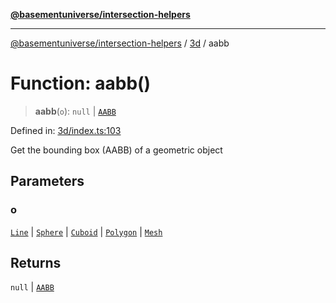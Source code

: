 [**@basementuniverse/intersection-helpers**](../../README.md)

***

[@basementuniverse/intersection-helpers](../../README.md) / [3d](../README.md) / aabb

# Function: aabb()

> **aabb**(`o`): `null` \| [`AABB`](../types/type-aliases/AABB.md)

Defined in: [3d/index.ts:103](https://github.com/basementuniverse/intersection-helpers/blob/ce8bdda9fbd616d6a406e87a4824e91fffc01d0e/src/3d/index.ts#L103)

Get the bounding box (AABB) of a geometric object

## Parameters

### o

[`Line`](../types/type-aliases/Line.md) | [`Sphere`](../types/type-aliases/Sphere.md) | [`Cuboid`](../types/type-aliases/Cuboid.md) | [`Polygon`](../types/type-aliases/Polygon.md) | [`Mesh`](../types/type-aliases/Mesh.md)

## Returns

`null` \| [`AABB`](../types/type-aliases/AABB.md)
